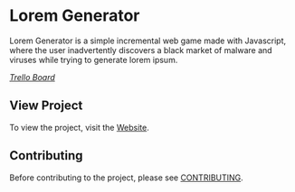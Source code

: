 # Lorem Generator

Lorem Generator is a simple incremental web game made with Javascript, where the user inadvertently discovers a black market of malware and viruses while trying to generate lorem ipsum.

_[Trello Board](https://trello.com/b/K79SuoKy/popup-website-game)_

## View Project

To view the project, visit the [Website](https://gaming-village.github.io/popups/public/index.html).

## Contributing

Before contributing to the project, please see [CONTRIBUTING](CONTRIBUTING.md).
